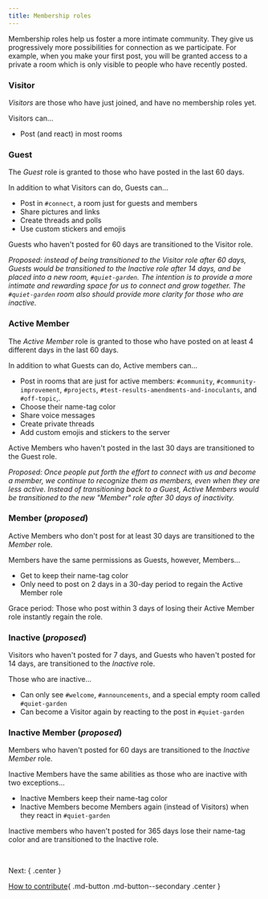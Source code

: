 ```yaml
---
title: Membership roles
---
```


Membership roles help us foster a more intimate community. They give us progressively more possibilities for connection as we participate. For example, when you make your first post, you will be granted access to a private a room which is only visible to people who have recently posted.

### Visitor

_Visitors_ are those who have just joined, and have no membership roles yet.

Visitors can...

- Post (and react) in most rooms

### Guest

The _Guest_ role is granted to those who have posted in the last 60 days.

In addition to what Visitors can do, Guests can...

- Post in `#connect`, a room just for guests and members
- Share pictures and links
- Create threads and polls
- Use custom stickers and emojis

Guests who haven't posted for 60 days are transitioned to the Visitor role.

_Proposed: instead of being transitioned to the Visitor role after 60 days, Guests would be transitioned to the Inactive role after 14 days, and be placed into a new room, `#quiet-garden`. The intention is to provide a more intimate and rewarding space for us to connect and grow together. The `#quiet-garden` room also should provide more clarity for those who are inactive._ 

### Active Member

The _Active Member_ role is granted to those who have posted on at least 4 different days in the last 60 days.

In addition to what Guests can do, Active members can...

- Post in rooms that are just for active members: `#community`, `#community-improvement`,  `#projects`, `#test-results-amendments-and-inoculants`, and `#off-topic`,.
- Choose their name-tag color
- Share voice messages
- Create private threads
- Add custom emojis and stickers to the server

Active Members who haven't posted in the last 30 days are transitioned to the Guest role.

_Proposed: Once people put forth the effort to connect with us and become a member, we continue to recognize them as members, even when they are less active. Instead of transitioning back to a Guest, Active Members would be transitioned to the new "Member" role after 30 days of inactivity._

### Member (_proposed_)

Active Members who don't post for at least 30 days are transitioned to the _Member_ role.

Members have the same permissions as Guests, however, Members...

- Get to keep their name-tag color
- Only need to post on 2 days in a 30-day period to regain the Active Member role

Grace period: Those who post within 3 days of losing their Active Member role instantly regain the role.

### Inactive (_proposed_)

Visitors who haven't posted for 7 days, and Guests who haven't posted for 14 days, are transitioned to the _Inactive_ role.

Those who are inactive...

- Can only see `#welcome`, `#announcements`, and a special empty room called `#quiet-garden`
- Can become a Visitor again by reacting to the post in `#quiet-garden`

### Inactive Member (_proposed_)

Members who haven't posted for 60 days are transitioned to the _Inactive Member_ role.

Inactive Members have the same abilities as those who are inactive with two exceptions...

- Inactive Members keep their name-tag color
- Inactive Members become Members again (instead of Visitors) when they react in `#quiet-garden`

Inactive members who haven't posted for 365 days lose their name-tag color and are transitioned to the Inactive role.

&nbsp;

Next:
{ .center }

[How to contribute](contribute.md){ .md-button .md-button--secondary .center }